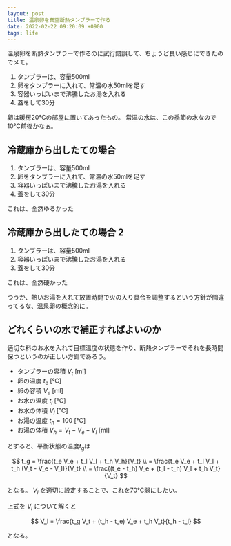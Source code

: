 ```yaml
---
layout: post
title: 温泉卵を真空断熱タンブラーで作る
date: 2022-02-22 09:20:09 +0900
tags: life
---
```


温泉卵を断熱タンブラーで作るのに試行錯誤して、ちょうど良い感じにできたのでメモ。

1. タンブラーは、容量500ml
2. 卵をタンブラーに入れて、常温の水50mlを足す
3. 容器いっぱいまで沸騰したお湯を入れる
4. 蓋をして30分

卵は暖房20℃の部屋に置いてあったもの。
常温の水は、この季節の水なので10℃前後かなぁ。

## 冷蔵庫から出したての場合

1. タンブラーは、容量500ml
2. 卵をタンブラーに入れて、常温の水50mlを足す
3. 容器いっぱいまで沸騰したお湯を入れる
4. 蓋をして30分

これは、全然ゆるかった

## 冷蔵庫から出したての場合 2

1. タンブラーは、容量500ml
3. 容器いっぱいまで沸騰したお湯を入れる
4. 蓋をして30分

これは、全然硬かった

つうか、熱いお湯を入れて放置時間で火の入り具合を調整するという方針が間違ってるな、温泉卵の概念的に。

## どれくらいの水で補正すればよいのか

適切な料のお水を入れて目標温度の状態を作り、断熱タンブラーでそれを長時間保つというのが正しい方針であろう。

- タンブラーの容積 $V_t$ [ml]
- 卵の温度 $t_e$ [℃]
- 卵の容積 $V_e$ [ml]
- お水の温度 $t_l$ [℃]
- お水の体積 $V_l$ [℃]
- お湯の温度 $t_h=100$ [℃]
- お湯の体積 $V_h = V_t - V_e - V_l$ [ml]

とすると、平衡状態の温度$t_g$は

$$
t_g = \frac{t_e V_e + t_l V_l + t_h V_h}{V_t} \\
    = \frac{t_e V_e + t_l V_l + t_h (V_t - V_e - V_l)}{V_t} \\
    = \frac{(t_e - t_h) V_e + (t_l - t_h) V_l + t_h V_t}{V_t}
$$

となる。 $V_l$ を適切に設定することで、これを70℃弱にしたい。

上式を $V_l$ について解くと

$$
V_l = \frac{t_g V_t + (t_h - t_e) V_e + t_h V_t}{t_h - t_l}
$$

となる。
